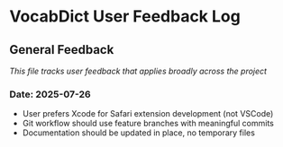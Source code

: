 # VocabDict User Feedback Log

## General Feedback
_This file tracks user feedback that applies broadly across the project_

### Date: 2025-07-26
- User prefers Xcode for Safari extension development (not VSCode)
- Git workflow should use feature branches with meaningful commits
- Documentation should be updated in place, no temporary files